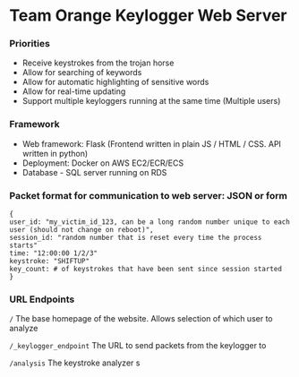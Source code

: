 # Team Orange Keylogger Web Server

### Priorities
- Receive keystrokes from the trojan horse
- Allow for searching of keywords
- Allow for automatic highlighting of sensitive words
- Allow for real-time updating
- Support multiple keyloggers running at the same time (Multiple users)

### Framework
- Web framework: Flask (Frontend written in plain JS / HTML / CSS. API written in python)
- Deployment: Docker on AWS EC2/ECR/ECS
- Database - SQL server running on RDS




### Packet format for communication to web server: JSON or form
```
{
user_id: "my_victim_id_123, can be a long random number unique to each user (should not change on reboot)", 
session_id: "random number that is reset every time the process starts"
time: "12:00:00 1/2/3"
keystroke: "SHIFTUP"
key_count: # of keystrokes that have been sent since session started
}
```

### URL Endpoints
```/``` The base homepage of the website. Allows selection of which user to analyze

```/_keylogger_endpoint``` The URL to send packets from the keylogger to

```/analysis``` The keystroke analyzer
s